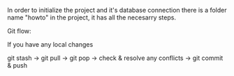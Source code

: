 In order to initialize the project and it's database connection there is a folder name "howto" in the project, it has all the necesarry steps.

Git flow:

If you have any local changes

git stash -> git pull -> git pop -> check & resolve any conflicts -> git commit & push
	
	
